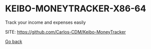 # KEIBO-MONEYTRACKER-X86-64
 
 Track your income and expenses easily
 
 SITE: https://github.com/Carlos-CDM/Keibo-MoneyTracker

 [Go back](https://portable-linux-apps.github.io/apps.html)
